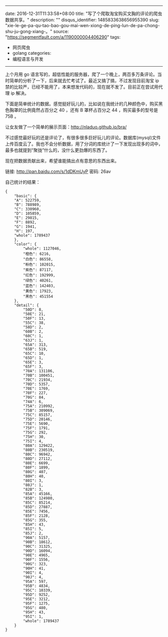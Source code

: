
---
date: 2016-12-31T11:33:58+08:00
title: "写了个爬取淘宝购买文胸的评论的爬虫数据共享。"
description: ""
disqus_identifier: 1485833638656955390
slug: "xie-le-ge-pa-qu-tao-bao-gou-mai-wen-xiong-de-ping-lun-de-pa-chong-shu-ju-gong-xiang-。"
source: "https://segmentfault.com/a/1190000004406290"
tags: 
- 网页爬虫 
- golang 
categories:
- 编程语言与开发
---

上个月用 go
语言写的，超低性能的服务器，爬了一个晚上，两百多万条评论。当时简单的分析了一下，后来就去忙考试了。最近又搞了搞，不过发现目前淘宝
ip
禁的比较严，已经不能用了，本来想发代码的，现在就不发了。目前正在尝试用代理
ip 解决。

下面是简单统计的数据。感觉挺好玩儿的，比如说在我统计的几种颜色中，购买黑色胸罩的比例竟然占百分之
40 ，还有 B 罩杯占百分之 44 ，购买最多的型号是 75B 。

让女友做了一个简单的展示页面：<http://nladuo.github.io/bra/>

不过感觉最好玩的还是评论了，有很多很多巨好玩儿的评论。数据库(mysql)文件上传百度云了。我也不会分析数据，用了分词的库统计了一下发现出现多的词中，最多也就提到“聚拢”什么的，没什么更劲爆的东西了。

现在把数据贡献出来，希望谁能搞出点有意思的东西出来。

链接: <http://pan.baidu.com/s/1dDKmUyP> 密码: 26av

自己统计的结果：

    {
        "basic": {
        "A": 522759,
        "B": 788989,
        "C": 330960,
        "D": 105859,
        "E": 29815,
        "F": 8892,
        "G": 1941,
        "H": 197,
        "whole": 1789437
        },
        "color": {
            "whole": 1127046,
            "橙色": 6216,
            "白色": 86558,
            "粉色": 102015,
            "紫色": 87117,
            "红色": 192999,
            "绿色": 40261,
            "蓝色": 142403,
            "黄色": 17923,
            "黑色": 451554
        },
        "detail": {
            "50D": 8,
            "50E": 21,
            "50F": 13,
            "55C": 38,
            "58D": 2,
            "60B": 2,
            "60C": 1,
            "63J": 1,
            "65A": 313,
            "65B": 519,
            "65C": 10,
            "65D": 1,
            "65E": 3,
            "65F": 3,
            "70A": 131106,
            "70B": 100451,
            "70C": 21934,
            "70D": 5357,
            "70E": 1769,
            "70F": 227,
            "70G": 84,
            "74A": 6,
            "75A": 210992,
            "75B": 309069,
            "75C": 85157,
            "75D": 20146,
            "75E": 5690,
            "75F": 1791,
            "75G": 292,
            "75H": 30,
            "75I": 4,
            "80A": 129422,
            "80B": 230519,
            "80C": 96942,
            "80D": 27112,
            "80E": 6699,
            "80F": 1899,
            "80G": 407,
            "80H": 40,
            "80I": 3,
            "80J": 1,
            "82B": 3,
            "85A": 45166,
            "85B": 124980,
            "85C": 85214,
            "85D": 27887,
            "85E": 7456,
            "85F": 2128,
            "85G": 355,
            "85H": 43,
            "85I": 5,
            "85J": 2,
            "90A": 5157,
            "90B": 18612,
            "90C": 31325,
            "90D": 16094,
            "90E": 4965,
            "90F": 1556,
            "90G": 323,
            "90H": 41,
            "90I": 4,
            "90J": 4,
            "95A": 597,
            "95B": 4834,
            "95C": 10339,
            "95D": 9252,
            "95E": 3212,
            "95F": 1275,
            "95G": 480,
            "95H": 43,
            "95I": 1,
            "whole": 1789437
        }
    }

